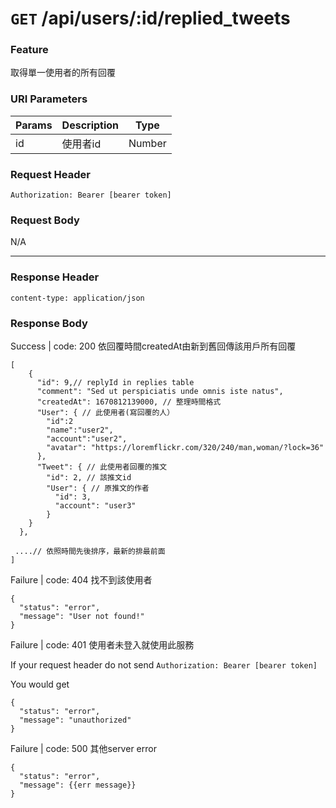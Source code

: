 # `GET` /api/users/:id/replied_tweets

### Feature

取得單一使用者的所有回覆

### URI Parameters

| Params | Description | Type |
| --- | --- | --- |
| id | 使用者id | Number |

### Request Header

```
Authorization: Bearer [bearer token]
```

### Request Body

N/A

---

### Response Header

```
content-type: application/json
```

### Response Body

Success | code: 200 依回覆時間createdAt由新到舊回傳該用戶所有回覆

```
[
    {
      "id": 9,// replyId in replies table
      "comment": "Sed ut perspiciatis unde omnis iste natus",
      "createdAt": 1670812139000, // 整理時間格式
      "User": { // 此使用者(寫回覆的人）
        "id":2
        "name":"user2",
        "account":"user2",
        "avatar": "https://loremflickr.com/320/240/man,woman/?lock=36"
      },
      "Tweet": { // 此使用者回覆的推文
        "id": 2, // 該推文id
        "User": { // 原推文的作者
          "id": 3, 
          "account": "user3"
        }
    }	
  },
	
 ....// 依照時間先後排序，最新的排最前面
]

```

Failure | code: 404 找不到該使用者

```
{
  "status": "error",
  "message": "User not found!"
}
```

Failure | code: 401 使用者未登入就使用此服務

If your request header do not send
`Authorization: Bearer [bearer token]`

You would get

```
{
  "status": "error",
  "message": "unauthorized"
}
```

Failure | code: 500 其他server error

```
{
  "status": "error",
  "message": {{err message}}
}
```